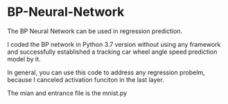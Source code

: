 # BP-Neural-Network
The BP Neural Network can be used in regression prediction.

I coded the BP network in Python 3.7 version without using any framework and successfully established a tracking car wheel angle speed prediction model by it.

In general, you can use this code to address any regression probelm, because I canceled activation funciton in the last layer.

The mian and entrance file is the mnist.py
